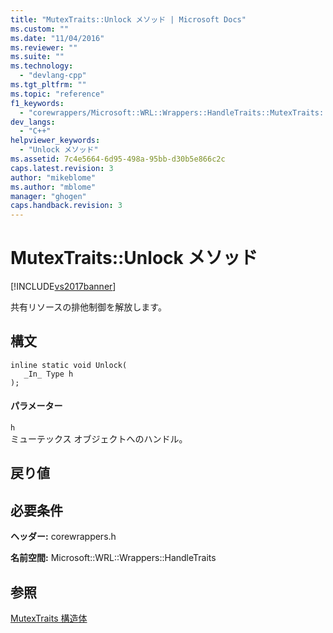 ```yaml
---
title: "MutexTraits::Unlock メソッド | Microsoft Docs"
ms.custom: ""
ms.date: "11/04/2016"
ms.reviewer: ""
ms.suite: ""
ms.technology: 
  - "devlang-cpp"
ms.tgt_pltfrm: ""
ms.topic: "reference"
f1_keywords: 
  - "corewrappers/Microsoft::WRL::Wrappers::HandleTraits::MutexTraits::Unlock"
dev_langs: 
  - "C++"
helpviewer_keywords: 
  - "Unlock メソッド"
ms.assetid: 7c4e5664-6d95-498a-95bb-d30b5e866c2c
caps.latest.revision: 3
author: "mikeblome"
ms.author: "mblome"
manager: "ghogen"
caps.handback.revision: 3
---
```

# MutexTraits::Unlock メソッド
[!INCLUDE[vs2017banner](../assembler/inline/includes/vs2017banner.md)]

共有リソースの排他制御を解放します。  
  
## 構文  
  
```  
inline static void Unlock(  
   _In_ Type h  
);  
```  
  
#### パラメーター  
 `h`  
 ミューテックス オブジェクトへのハンドル。  
  
## 戻り値  
  
## 必要条件  
 **ヘッダー:** corewrappers.h  
  
 **名前空間:** Microsoft::WRL::Wrappers::HandleTraits  
  
## 参照  
 [MutexTraits 構造体](../windows/mutextraits-structure.md)